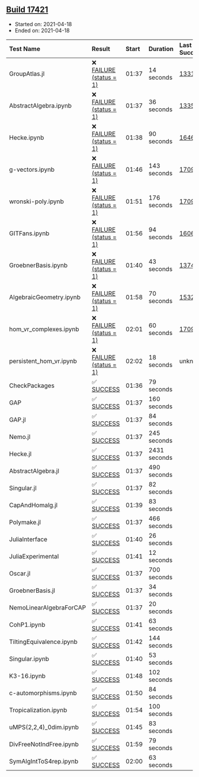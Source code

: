 ## [Build 17421](https://oscarci.mathematik.uni-kl.de/job/oscar/17421/)

* Started on: 2021-04-18
* Ended on: 2021-04-18

| Test Name    | Result | Start | Duration | Last Success | First Failure |
|:-------------|:-------|:------|:---------|:-------------|:--------------|
| GroupAtlas.jl | ❌ [FAILURE (status = 1)](https://oscarci.mathematik.uni-kl.de/job/oscar/17421/artifact/logs/build-17421/GroupAtlas.jl.log) | 01:37 | 14 seconds | [13311](https://oscarci.mathematik.uni-kl.de/job/oscar/13311/) | [13312](https://oscarci.mathematik.uni-kl.de/job/oscar/13312/) |
| AbstractAlgebra.ipynb | ❌ [FAILURE (status = 1)](https://oscarci.mathematik.uni-kl.de/job/oscar/17421/artifact/logs/build-17421/AbstractAlgebra.ipynb.log) | 01:37 | 36 seconds | [13355](https://oscarci.mathematik.uni-kl.de/job/oscar/13355/) | [13356](https://oscarci.mathematik.uni-kl.de/job/oscar/13356/) |
| Hecke.ipynb | ❌ [FAILURE (status = 1)](https://oscarci.mathematik.uni-kl.de/job/oscar/17421/artifact/logs/build-17421/Hecke.ipynb.log) | 01:38 | 90 seconds | [16463](https://oscarci.mathematik.uni-kl.de/job/oscar/16463/) | [16464](https://oscarci.mathematik.uni-kl.de/job/oscar/16464/) |
| g-vectors.ipynb | ❌ [FAILURE (status = 1)](https://oscarci.mathematik.uni-kl.de/job/oscar/17421/artifact/logs/build-17421/g-vectors.ipynb.log) | 01:46 | 143 seconds | [17099](https://oscarci.mathematik.uni-kl.de/job/oscar/17099/) | [17100](https://oscarci.mathematik.uni-kl.de/job/oscar/17100/) |
| wronski-poly.ipynb | ❌ [FAILURE (status = 1)](https://oscarci.mathematik.uni-kl.de/job/oscar/17421/artifact/logs/build-17421/wronski-poly.ipynb.log) | 01:51 | 176 seconds | [17098](https://oscarci.mathematik.uni-kl.de/job/oscar/17098/) | [17099](https://oscarci.mathematik.uni-kl.de/job/oscar/17099/) |
| GITFans.ipynb | ❌ [FAILURE (status = 1)](https://oscarci.mathematik.uni-kl.de/job/oscar/17421/artifact/logs/build-17421/GITFans.ipynb.log) | 01:56 | 94 seconds | [16068](https://oscarci.mathematik.uni-kl.de/job/oscar/16068/) | [16069](https://oscarci.mathematik.uni-kl.de/job/oscar/16069/) |
| GroebnerBasis.ipynb | ❌ [FAILURE (status = 1)](https://oscarci.mathematik.uni-kl.de/job/oscar/17421/artifact/logs/build-17421/GroebnerBasis.ipynb.log) | 01:40 | 43 seconds | [13748](https://oscarci.mathematik.uni-kl.de/job/oscar/13748/) | [13749](https://oscarci.mathematik.uni-kl.de/job/oscar/13749/) |
| AlgebraicGeometry.ipynb | ❌ [FAILURE (status = 1)](https://oscarci.mathematik.uni-kl.de/job/oscar/17421/artifact/logs/build-17421/AlgebraicGeometry.ipynb.log) | 01:58 | 70 seconds | [15322](https://oscarci.mathematik.uni-kl.de/job/oscar/15322/) | [15323](https://oscarci.mathematik.uni-kl.de/job/oscar/15323/) |
| hom_vr_complexes.ipynb | ❌ [FAILURE (status = 1)](https://oscarci.mathematik.uni-kl.de/job/oscar/17421/artifact/logs/build-17421/hom_vr_complexes.ipynb.log) | 02:01 | 60 seconds | [17099](https://oscarci.mathematik.uni-kl.de/job/oscar/17099/) | [17100](https://oscarci.mathematik.uni-kl.de/job/oscar/17100/) |
| persistent_hom_vr.ipynb | ❌ [FAILURE (status = 1)](https://oscarci.mathematik.uni-kl.de/job/oscar/17421/artifact/logs/build-17421/persistent_hom_vr.ipynb.log) | 02:02 | 18 seconds | unknown | unknown |
| CheckPackages | ✅ [SUCCESS](https://oscarci.mathematik.uni-kl.de/job/oscar/17421/artifact/logs/build-17421/CheckPackages.log) | 01:36 | 79 seconds |  |  |
| GAP | ✅ [SUCCESS](https://oscarci.mathematik.uni-kl.de/job/oscar/17421/artifact/logs/build-17421/GAP.log) | 01:37 | 160 seconds |  |  |
| GAP.jl | ✅ [SUCCESS](https://oscarci.mathematik.uni-kl.de/job/oscar/17421/artifact/logs/build-17421/GAP.jl.log) | 01:37 | 84 seconds |  |  |
| Nemo.jl | ✅ [SUCCESS](https://oscarci.mathematik.uni-kl.de/job/oscar/17421/artifact/logs/build-17421/Nemo.jl.log) | 01:37 | 245 seconds |  |  |
| Hecke.jl | ✅ [SUCCESS](https://oscarci.mathematik.uni-kl.de/job/oscar/17421/artifact/logs/build-17421/Hecke.jl.log) | 01:37 | 2431 seconds |  |  |
| AbstractAlgebra.jl | ✅ [SUCCESS](https://oscarci.mathematik.uni-kl.de/job/oscar/17421/artifact/logs/build-17421/AbstractAlgebra.jl.log) | 01:37 | 490 seconds |  |  |
| Singular.jl | ✅ [SUCCESS](https://oscarci.mathematik.uni-kl.de/job/oscar/17421/artifact/logs/build-17421/Singular.jl.log) | 01:37 | 82 seconds |  |  |
| CapAndHomalg.jl | ✅ [SUCCESS](https://oscarci.mathematik.uni-kl.de/job/oscar/17421/artifact/logs/build-17421/CapAndHomalg.jl.log) | 01:39 | 83 seconds |  |  |
| Polymake.jl | ✅ [SUCCESS](https://oscarci.mathematik.uni-kl.de/job/oscar/17421/artifact/logs/build-17421/Polymake.jl.log) | 01:37 | 466 seconds |  |  |
| JuliaInterface | ✅ [SUCCESS](https://oscarci.mathematik.uni-kl.de/job/oscar/17421/artifact/logs/build-17421/JuliaInterface.log) | 01:40 | 26 seconds |  |  |
| JuliaExperimental | ✅ [SUCCESS](https://oscarci.mathematik.uni-kl.de/job/oscar/17421/artifact/logs/build-17421/JuliaExperimental.log) | 01:41 | 12 seconds |  |  |
| Oscar.jl | ✅ [SUCCESS](https://oscarci.mathematik.uni-kl.de/job/oscar/17421/artifact/logs/build-17421/Oscar.jl.log) | 01:37 | 700 seconds |  |  |
| GroebnerBasis.jl | ✅ [SUCCESS](https://oscarci.mathematik.uni-kl.de/job/oscar/17421/artifact/logs/build-17421/GroebnerBasis.jl.log) | 01:37 | 34 seconds |  |  |
| NemoLinearAlgebraForCAP | ✅ [SUCCESS](https://oscarci.mathematik.uni-kl.de/job/oscar/17421/artifact/logs/build-17421/NemoLinearAlgebraForCAP.log) | 01:37 | 20 seconds |  |  |
| CohP1.ipynb | ✅ [SUCCESS](https://oscarci.mathematik.uni-kl.de/job/oscar/17421/artifact/logs/build-17421/CohP1.ipynb.log) | 01:41 | 63 seconds |  |  |
| TiltingEquivalence.ipynb | ✅ [SUCCESS](https://oscarci.mathematik.uni-kl.de/job/oscar/17421/artifact/logs/build-17421/TiltingEquivalence.ipynb.log) | 01:42 | 144 seconds |  |  |
| Singular.ipynb | ✅ [SUCCESS](https://oscarci.mathematik.uni-kl.de/job/oscar/17421/artifact/logs/build-17421/Singular.ipynb.log) | 01:40 | 53 seconds |  |  |
| K3-16.ipynb | ✅ [SUCCESS](https://oscarci.mathematik.uni-kl.de/job/oscar/17421/artifact/logs/build-17421/K3-16.ipynb.log) | 01:48 | 102 seconds |  |  |
| c-automorphisms.ipynb | ✅ [SUCCESS](https://oscarci.mathematik.uni-kl.de/job/oscar/17421/artifact/logs/build-17421/c-automorphisms.ipynb.log) | 01:50 | 84 seconds |  |  |
| Tropicalization.ipynb | ✅ [SUCCESS](https://oscarci.mathematik.uni-kl.de/job/oscar/17421/artifact/logs/build-17421/Tropicalization.ipynb.log) | 01:54 | 100 seconds |  |  |
| uMPS(2,2,4)_0dim.ipynb | ✅ [SUCCESS](https://oscarci.mathematik.uni-kl.de/job/oscar/17421/artifact/logs/build-17421/uMPS-2-2-4-_0dim.ipynb.log) | 01:45 | 83 seconds |  |  |
| DivFreeNotIndFree.ipynb | ✅ [SUCCESS](https://oscarci.mathematik.uni-kl.de/job/oscar/17421/artifact/logs/build-17421/DivFreeNotIndFree.ipynb.log) | 01:59 | 79 seconds |  |  |
| SymAlgIntToS4rep.ipynb | ✅ [SUCCESS](https://oscarci.mathematik.uni-kl.de/job/oscar/17421/artifact/logs/build-17421/SymAlgIntToS4rep.ipynb.log) | 02:00 | 63 seconds |  |  |
